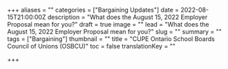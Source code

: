 +++
aliases = ""
categories = ["Bargaining Updates"]
date = 2022-08-15T21:00:00Z
description = "What does the August 15, 2022 Employer Proposal mean for you?"
draft = true
image = ""
lead = "What does the August 15, 2022 Employer Proposal mean for you?"
slug = ""
summary = ""
tags = ["Bargaining"]
thumbnail = ""
title = "CUPE Ontario School Boards Council of Unions (OSBCU)"
toc = false
translationKey = ""

+++
